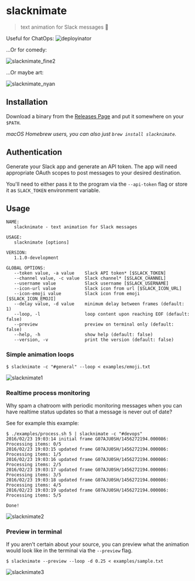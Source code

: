 # slacknimate
> text animation for Slack messages :dancers:

Useful for ChatOps:
![deployinator](https://cloud.githubusercontent.com/assets/40650/26273321/0cd49fda-3cfc-11e7-90ce-78f369e783ac.gif)



...Or for comedy:

![slacknimate_fine2](https://cloud.githubusercontent.com/assets/40650/26273332/613cc17e-3cfc-11e7-9365-88b0043c17ef.gif)

...Or maybe art:

![slacknimate_nyan](https://cloud.githubusercontent.com/assets/40650/26273350/ad3b0d56-3cfc-11e7-9359-83c92f440a03.gif)


## Installation
Download a binary from the [Releases Page](https://github.com/mroth/slacknimate/releases) and put it somewhere on your `$PATH`.

_macOS Homebrew users, you can also just `brew install slacknimate`._

## Authentication
Generate your Slack app and generate an API token. The app will need appropriate
OAuth scopes to post messages to your desired destination.

You'll need to either pass it to the program via the `--api-token` flag or store
it as `SLACK_TOKEN` environment variable.

## Usage

```
NAME:
   slacknimate - text animation for Slack messages

USAGE:
   slacknimate [options]

VERSION:
   1.1.0-development

GLOBAL OPTIONS:
   --token value, -a value    Slack API token* [$SLACK_TOKEN]
   --channel value, -c value  Slack channel* [$SLACK_CHANNEL]
   --username value           Slack username [$SLACK_USERNAME]
   --icon-url value           Slack icon from url [$SLACK_ICON_URL]
   --icon-emoji value         Slack icon from emoji [$SLACK_ICON_EMOJI]
   --delay value, -d value    minimum delay between frames (default: 1)
   --loop, -l                 loop content upon reaching EOF (default: false)
   --preview                  preview on terminal only (default: false)
   --help, -h                 show help (default: false)
   --version, -v              print the version (default: false)
```

### Simple animation loops

    $ slacknimate -c "#general" --loop < examples/emoji.txt

![slacknimate1](https://cloud.githubusercontent.com/assets/40650/13275355/32f5997c-da82-11e5-8a9d-61c53f94c718.gif)

### Realtime process monitoring
Why spam a chatroom with periodic monitoring messages when you can have realtime
status updates so that a message is never out of date?

See for example this example:

```
$ ./examples/process.sh 5 | slacknimate -c "#devops"
2016/02/23 19:03:14 initial frame G07AJU0SH/1456272194.000086: Processing items: 0/5
2016/02/23 19:03:15 updated frame G07AJU0SH/1456272194.000086: Processing items: 1/5
2016/02/23 19:03:16 updated frame G07AJU0SH/1456272194.000086: Processing items: 2/5
2016/02/23 19:03:17 updated frame G07AJU0SH/1456272194.000086: Processing items: 3/5
2016/02/23 19:03:18 updated frame G07AJU0SH/1456272194.000086: Processing items: 4/5
2016/02/23 19:03:19 updated frame G07AJU0SH/1456272194.000086: Processing items: 5/5

Done!
```

![slacknimate2](https://cloud.githubusercontent.com/assets/40650/13275356/36c8f15c-da82-11e5-93c1-ef8e6d3e556e.gif)


### Preview in terminal
If you aren't certain about your source, you can preview what the animation
would look like in the terminal via the `--preview` flag.

    $ slacknimate --preview --loop -d 0.25 < examples/sample.txt

![slacknimate3](https://cloud.githubusercontent.com/assets/40650/13275357/3b04b6ac-da82-11e5-9fab-1a7704c98b12.gif)
